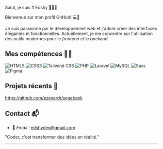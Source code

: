 Salut, je suis # Edshy 👨🏼‍💻

Bienvenue sur mon profil GitHub! 💻🎉

Je suis passionné par le développement web 
et j'adore créer des interfaces élégantes 
et fonctionnelles.
Actuellement, je me concentre 
sur l'utilisation des outils modernes
pour le *frontend* et le *backend*.

## Mes compétences 💪🏻

![HTML5](https://img.shields.io/badge/html5-%23E34F26.svg?style=for-the-badge&logo=html5&logoColor=white)
![CSS3](https://img.shields.io/badge/css3-%231572B6.svg?style=for-the-badge&logo=css3&logoColor=white)
![Tailwind CSS](https://img.shields.io/badge/tailwindcss-%2338B2AC.svg?style=for-the-badge&logo=tailwind-css&logoColor=white)
![PHP](https://img.shields.io/badge/php-%23777BB4.svg?style=for-the-badge&logo=php&logoColor=white)
![Laravel](https://img.shields.io/badge/laravel-%23FF2D20.svg?style=for-the-badge&logo=laravel&logoColor=white)
![MySQL](https://img.shields.io/badge/mysql-blue?style=for-the-badge&logo=mysql)
![Sass](https://img.shields.io/badge/sass-%23CC6699.svg?style=for-the-badge&logo=sass&logoColor=white)
![Figma](https://img.shields.io/badge/figma-%23F24E1E.svg?style=for-the-badge&logo=figma&logoColor=white)

## Projets récents 🚀

https://github.com/ezenardr/sogebank

## Contact 📬

- 📧 *Email* : edshydev@gmail.com

"Coder, c'est transformer des idées en réalité." 

---
